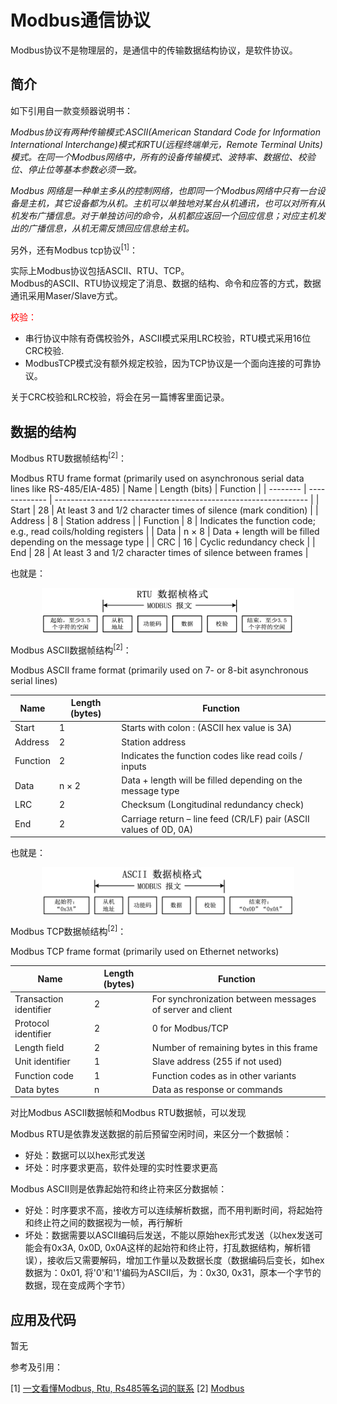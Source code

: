 # Modbus通信协议

Modbus协议不是物理层的，是通信中的传输数据结构协议，是软件协议。

## 简介

如下引用自一款变频器说明书：

*Modbus协议有两种传输模式:ASCII(American Standard Code for Information International Interchange)模式和RTU(远程终端单元，Remote Terminal Units)模式。在同一个Modbus网络中，所有的设备传输模式、波特率、数据位、校验位、停止位等基本参数必须一致。*

*Modbus 网络是一种单主多从的控制网络，也即同一个Modbus网络中只有一台设备是主机，其它设备都为从机。主机可以单独地对某台从机通讯，也可以对所有从机发布广播信息。对于单独访问的命令，从机都应返回一个回应信息；对应主机发出的广播信息，从机无需反馈回应信息给主机。*

另外，还有Modbus tcp协议<sup>[1]</sup>：

实际上Modbus协议包括ASCII、RTU、TCP。  
Modbus的ASCII、RTU协议规定了消息、数据的结构、命令和应答的方式，数据通讯采用Maser/Slave方式。

<font face="黑体" color=red>校验：</font>

- 串行协议中除有奇偶校验外，ASCII模式采用LRC校验，RTU模式采用16位CRC校验.
- ModbusTCP模式没有额外规定校验，因为TCP协议是一个面向连接的可靠协议。

关于CRC校验和LRC校验，将会在另一篇博客里面记录。

## 数据的结构

Modbus RTU数据帧结构<sup>[2]</sup>：

Modbus RTU frame format (primarily used on asynchronous serial data lines like RS-485/EIA-485)
| Name     | Length (bits) | Function                                                        |
| -------- | ------------- | --------------------------------------------------------------- |
| Start    | 28            | At least 3 and 1/2 character times of silence (mark condition)  |
| Address  | 8             | Station address                                                 |
| Function | 8             | Indicates the function code; e.g., read coils/holding registers |
| Data     | n × 8         | Data + length will be filled depending on the message type      |
| CRC      | 16            | Cyclic redundancy check                                         |
| End      | 28            | At least 3 and 1/2 character times of silence between frames    |

也就是：

<div  align="center">
<img src="./Modbus通信协议/Modbus%20RTU数据帧结构.png" width = "80%" height = "80%" alt="Modbus RTU数据帧结构.png" align=center />
</div>

Modbus ASCII数据帧结构<sup>[2]</sup>：

Modbus ASCII frame format (primarily used on 7- or 8-bit asynchronous serial lines)

| Name     | Length (bytes) | Function                                                          |
| -------- | -------------- | ----------------------------------------------------------------- |
| Start    | 1              | Starts with colon : (ASCII hex value is 3A)                       |
| Address  | 2              | Station address                                                   |
| Function | 2              | Indicates the function codes like read coils / inputs             |
| Data     | n × 2          | Data + length will be filled depending on the message type        |
| LRC      | 2              | Checksum (Longitudinal redundancy check)                          |
| End      | 2              | Carriage return – line feed (CR/LF) pair (ASCII values of 0D, 0A) |

也就是：

<div  align="center">
<img src="./Modbus通信协议/Modbus%20ASCII数据帧结构.png" width = "80%" height = "80%" alt="Modbus ASCII数据帧结构" align=center />
</div>

Modbus TCP数据帧结构<sup>[2]</sup>：

Modbus TCP frame format (primarily used on Ethernet networks)

| Name                   | Length (bytes) | Function                                                  |
| ---------------------- | -------------- | --------------------------------------------------------- |
| Transaction identifier | 2              | For synchronization between messages of server and client |
| Protocol identifier    | 2              | 0 for Modbus/TCP                                          |
| Length field           | 2              | Number of remaining bytes in this frame                   |
| Unit identifier        | 1              | Slave address (255 if not used)                           |
| Function code          | 1              | Function codes as in other variants                       |
| Data bytes             | n              | Data as response or commands                              |

对比Modbus ASCII数据帧和Modbus RTU数据帧，可以发现

Modbus RTU是依靠发送数据的前后预留空闲时间，来区分一个数据帧：

- 好处：数据可以以hex形式发送
- 坏处：时序要求更高，软件处理的实时性要求更高

Modbus ASCII则是依靠起始符和终止符来区分数据帧：

- 好处：时序要求不高，接收方可以连续解析数据，而不用判断时间，将起始符和终止符之间的数据视为一帧，再行解析
- 坏处：数据需要以ASCII编码后发送，不能以原始hex形式发送（以hex发送可能会有0x3A, 0x0D, 0x0A这样的起始符和终止符，打乱数据结构，解析错误），接收后又需要解码，增加工作量以及数据长度（数据编码后变长，如hex数据为：0x01, 将'0'和'1'编码为ASCII后，为：0x30, 0x31，原本一个字节的数据，现在变成两个字节）

## 应用及代码

暂无

参考及引用：

[1] [一文看懂Modbus, Rtu, Rs485等名词的联系](https://blog.csdn.net/w405722907/article/details/83537198)
[2] [Modbus](https://en.wikipedia.org/wiki/Modbus)